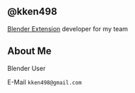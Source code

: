 ## @kken498 

[Blender Extension](https://extensions.blender.org/author/25944/) developer for my team


## About Me
Blender User

E-Mail `kken498@gmail.com`
